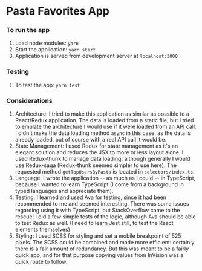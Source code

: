 # Pasta Favorites App

### To run the app

1. Load node modules: `yarn` 
2. Start the application: `yarn start`
3. Application is served from development server at `localhost:3000`


### Testing

1. To test the app: `yarn test`

### Considerations

1. Architecture: I tried to make this application as similar as possible to a React/Redux application.  The data is loaded from a static file, but I tried to emulate the architecture I would use if it were loaded from an API call.  I didn't make the data loading method `async` in this case, as the data is already loaded, but of course with a real API call it would be. 
2. State Management: I used Redux for state management as it's an elegant solution and reduces the JSX to more or less layout alone.  I used Redux-thunk to manage data loading, although generally I would use Redux-saga (Redux-thunk seemed simpler to use here).  The requested method `getTopUsersByPasta` is located in `selectors/index.ts`.
3. Language: I wrote the application -- as much as I could -- in TypeScript, because I wanted to learn TypeScript (I come from a background in typed languages and appreciate them).  
4. Testing: I learned and used Ava for testing, since it had been recommended to me and seemed interesting.  There was some issues regarding using it with TypeScript, but StackOverflow came to the rescue!  I did a few simple tests of the logic, although Ava should be able to test Redux as well.  (I need to learn Jest still, to test the React elements themselves)
5. Styling: I used SCSS for styling and set a mobile breakpoint of 525 pixels.  The SCSS could be combined and made more efficient: certainly there is a fair amount of redundancy.  But this was meant to be a fairly quick app, and for that purpose copying values from InVision was a quick route to follow.
